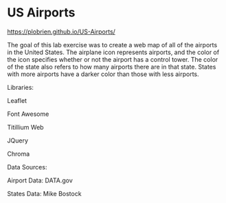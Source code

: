 # US Airports
https://plobrien.github.io/US-Airports/


The goal of this lab exercise was to create a web map of all of the airports in the United States. The airplane icon represents airports, and the color of the icon specifies whether or not the airport has a control tower. The color of the state also refers to how many airports there are in that state. States with more airports have a darker color than those with less airports.

Libraries:

Leaflet

Font Awesome

Titillium Web

JQuery

Chroma

Data Sources:

Airport Data: DATA.gov

States Data: Mike Bostock
